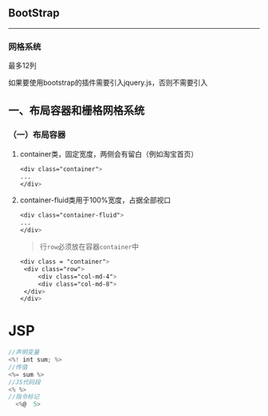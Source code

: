 ## BootStrap

***

### 网格系统

最多12列

如果要使用bootstrap的插件需要引入jquery.js，否则不需要引入

## 一、布局容器和栅格网格系统

### （一）布局容器

1. container类，固定宽度，两侧会有留白（例如淘宝首页）

   ```css
   <div class="container">
   ...
   </div>
   ```

2. container-fluid类用于100%宽度，占据全部视口

   ```css
   <div class="container-fluid">
   ...
   </div>
   ```

   > 行`row`必须放在容器`container`中

   ```css
   <div class = "container">
   	<div class="row">
   		<div class="col-md-4">
   		<div class="col-md-8">
   	</div>
   </div>
   ```

   



# JSP

```javascript
//声明变量
<%! int sum; %>
//传值
<%= sum %>
//JS代码段
<% %>
//指令标记
  <%@  5>
```

